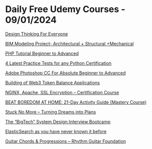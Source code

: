 # Daily Free Udemy Courses - 09/01/2024

[Design Thinking For Everyone](https://www.udemy.com/course/design-thinking-for-everyone/?couponCode=DESIGN_THINKING-2024)
[BIM Modeling Project- Architectural + Structural +Mechanical](https://www.udemy.com/course/bim-modeling-project-architectural-structural-mechanical/?couponCode=C6FF3E8837D2F51C573E)
[PHP Tutorial Beginner to Advanced](https://www.udemy.com/course/php-beginner-to-advanced/?couponCode=PHPJAN24)
[4 Latest Practice Tests for any Python Certification](https://www.udemy.com/course/4-latest-practice-tests-for-any-python-certification/?couponCode=286A941B470EE010E392)
[Adobe Photoshop CC For Absolute Beginner to Advanced](https://www.udemy.com/course/adobe-photoshop-cc-for-absolute-beginner-to-advanced/?couponCode=0E148FEF24B0D8C5725A)
[Building of Web3 Token Balance Applications](https://www.udemy.com/course/building-of-web3-token-balance-application/?couponCode=0CF707A43E497FFD0D70)
[NGINX, Apache, SSL Encryption – Certification Course](https://www.udemy.com/course/nginx-apache-ssl-encryption-certification-course/?couponCode=YOUACCEL61808)
[BEAT BOREDOM AT HOME: 21-Day Activity Guide (Mastery Course)](https://www.udemy.com/course/beat-boredom-at-home-21-day-activity-guide-mastery-course/?couponCode=861A324AE61E30DFAF42)
[Stuck No More – Turning Dreams into Plans](https://www.udemy.com/course/stuck-no-more-turning-dreams-into-plans/?couponCode=AWAKENING)
[The “BigTech” System Design Interview Bootcamp](https://www.udemy.com/course/the-bigtech-system-design-interview-bootcamp/?couponCode=7EA916FC811255F25B81)
[ElasticSearch as you have never known it before](https://www.udemy.com/course/elasticsearch-as-you-have-never-known-it-before/?couponCode=SALESJANUARY2)
[Guitar Chords & Progressions – Rhythm Guitar Foundation](https://www.udemy.com/course/guitar-chords-progressions-rhythm-guitar-foundation/?couponCode=GCP001)
